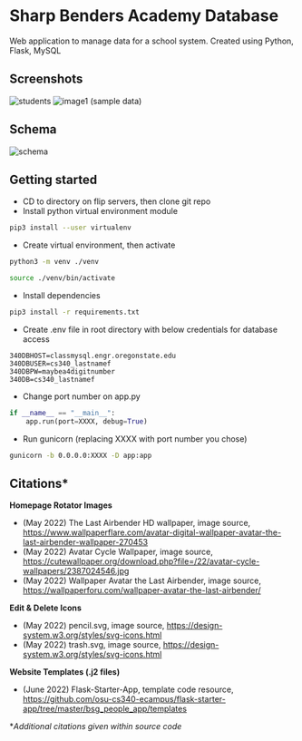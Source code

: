 # Sharp Benders Academy Database

Web application to manage data for a school system. Created using Python, Flask, MySQL

## Screenshots 
![students](https://user-images.githubusercontent.com/88285952/199621306-e4d769c7-d581-4bbf-b36d-7414b9ad996c.png) 
![image1](https://user-images.githubusercontent.com/88285952/199621713-f5af3072-6f57-4818-8111-9f72d6c371aa.png)
(sample data)

## Schema
![schema](https://user-images.githubusercontent.com/88285952/199621590-1f20faff-ad7e-4614-9e49-f5a710f34f6c.png)


## Getting started

- CD to directory on flip servers, then clone git repo
- Install python virtual environment module
```bash
pip3 install --user virtualenv
```
- Create virtual environment, then activate
```bash
python3 -m venv ./venv
```
```bash
source ./venv/bin/activate
```
- Install dependencies
```bash
pip3 install -r requirements.txt
```
- Create .env file in root directory with below credentials for database access
```text
340DBHOST=classmysql.engr.oregonstate.edu
340DBUSER=cs340_lastnamef
340DBPW=maybea4digitnumber
340DB=cs340_lastnamef
```
- Change port number on app.py
```python
if __name__ == "__main__":
    app.run(port=XXXX, debug=True)
```
- Run gunicorn (replacing XXXX with port number you chose)
```bash
gunicorn -b 0.0.0.0:XXXX -D app:app
```

## Citations*

**Homepage Rotator Images**
- (May 2022) The Last Airbender HD wallpaper, image source, https://www.wallpaperflare.com/avatar-digital-wallpaper-avatar-the-last-airbender-wallpaper-270453
- (May 2022) Avatar Cycle Wallpaper, image source, https://cutewallpaper.org/download.php?file=/22/avatar-cycle-wallpapers/2387024546.jpg
- (May 2022) Wallpaper Avatar the Last Airbender, image source, https://wallpaperforu.com/wallpaper-avatar-the-last-airbender/

**Edit & Delete Icons**
- (May 2022) pencil.svg, image source, https://design-system.w3.org/styles/svg-icons.html
- (May 2022) trash.svg, image source, https://design-system.w3.org/styles/svg-icons.html

**Website Templates (.j2 files)**
- (June 2022) Flask-Starter-App, template code resource, https://github.com/osu-cs340-ecampus/flask-starter-app/tree/master/bsg_people_app/templates

**Additional citations given within source code*
